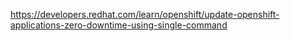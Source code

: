 https://developers.redhat.com/learn/openshift/update-openshift-applications-zero-downtime-using-single-command